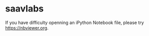 # saavlabs
If you have difficulty openning an iPython Notebook file, please try https://nbviewer.org.
